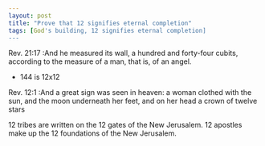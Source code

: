 ```yaml
---
layout: post
title: "Prove that 12 signifies eternal completion"
tags: [God's building, 12 signifies eternal completion]
---
```


Rev. 21:17
:And he measured its wall, a hundred and forty-four cubits, according to the measure of a man, that is, of an angel.

- 144 is 12x12

Rev. 12:1
:And a great sign was seen in heaven: a woman clothed with the sun, and the moon underneath her feet, and on her head a crown of twelve stars

12 tribes are written on the 12 gates of the New Jerusalem.
12 apostles make up the 12 foundations of the New Jerusalem.
